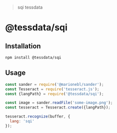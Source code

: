 > sqi tessdata

# @tessdata/sqi

## Installation

```
npm install @tessdata/sqi
```

## Usage

```js
const sander = require('@marionebl/sander');
const Tesseract = require('tesseract.js');
const {langPath} = require('@tessdata/sqi');

const image = sander.readFile('some-image.png');
const tesseract = Tesseract.create({langPath});

tesseract.recognize(buffer, {
  lang: 'sqi'
});
```
